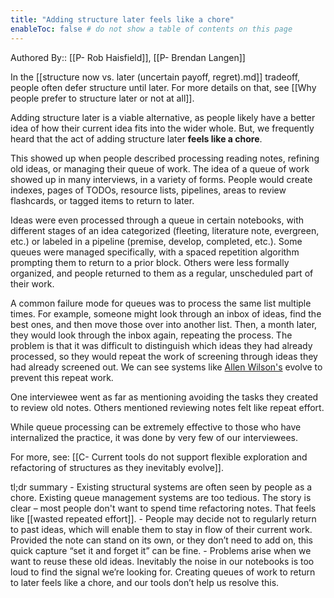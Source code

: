```yaml
---
title: "Adding structure later feels like a chore"
enableToc: false # do not show a table of contents on this page
---
```


Authored By:: [[P- Rob Haisfield]], [[P- Brendan Langen]]

In the [[structure now vs. later (uncertain payoff, regret).md]] tradeoff, people often defer structure until later. For more details on that, see [[Why people prefer to structure later or not at all]]. 

Adding structure later is a viable alternative, as people likely have a better idea of how their current idea fits into the wider whole. But, we frequently heard that the act of adding structure later **feels like a chore**. 

This showed up when people described processing reading notes, refining old ideas, or managing their queue of work. The idea of a queue of work showed up in many interviews, in a variety of forms.  People would create indexes, pages of TODOs, resource lists, pipelines, areas to review flashcards, or tagged items to return to later. 

Ideas were even processed through a queue in certain notebooks, with different stages of an idea categorized (fleeting, literature note, evergreen, etc.) or labeled in a pipeline (premise, develop, completed, etc.).  Some queues were managed specifically, with a spaced repetition algorithm prompting them to return to a prior block.  Others were less formally organized, and people returned to them as a regular, unscheduled part of their work.

A common failure mode for queues was to process the same list multiple times.  For example, someone might look through an inbox of ideas, find the best ones, and then move those over into another list. Then, a month later, they would look through the inbox again, repeating the process.  The problem is that it was difficult to distinguish which ideas they had already processed, so they would repeat the work of screening through ideas they had already screened out. We can see systems like [Allen Wilson's](https://zettelkasten.de/posts/playing-zettelkasten-rpg-through-arbitrary-constraints/) evolve to prevent this repeat work.

One interviewee went as far as mentioning avoiding the tasks they created to review old notes. Others mentioned reviewing notes felt like repeat effort. 

While queue processing can be extremely effective to those who have internalized the practice, it was done by very few of our interviewees.

For more, see: [[C- Current tools do not support flexible exploration and refactoring of structures as they inevitably evolve]]. 

tl;dr summary
	- Existing structural systems are often seen by people as a chore. Existing queue management systems are too tedious. The story is clear – most people don't want to spend time refactoring notes. That feels like [[wasted repeated effort]].
	- People may decide not to regularly return to past ideas, which will enable them to stay in flow of their current work. Provided the note can stand on its own, or they don’t need to add on, this quick capture “set it and forget it” can be fine. 
	- Problems arise when we want to reuse these old ideas. Inevitably the noise in our notebooks is too loud to find the signal we’re looking for. Creating queues of work to return to later feels like a chore, and our tools don’t help us resolve this.

